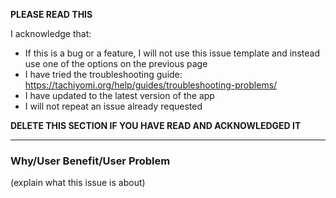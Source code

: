 **PLEASE READ THIS**

I acknowledge that:

- If this is a bug or a feature, I will not use this issue template and instead use one of the options on the previous page
- I have tried the troubleshooting guide: https://tachiyomi.org/help/guides/troubleshooting-problems/
- I have updated to the latest version of the app
- I will not repeat an issue already requested

**DELETE THIS SECTION IF YOU HAVE READ AND ACKNOWLEDGED IT**

---

### Why/User Benefit/User Problem
(explain what this issue is about)

